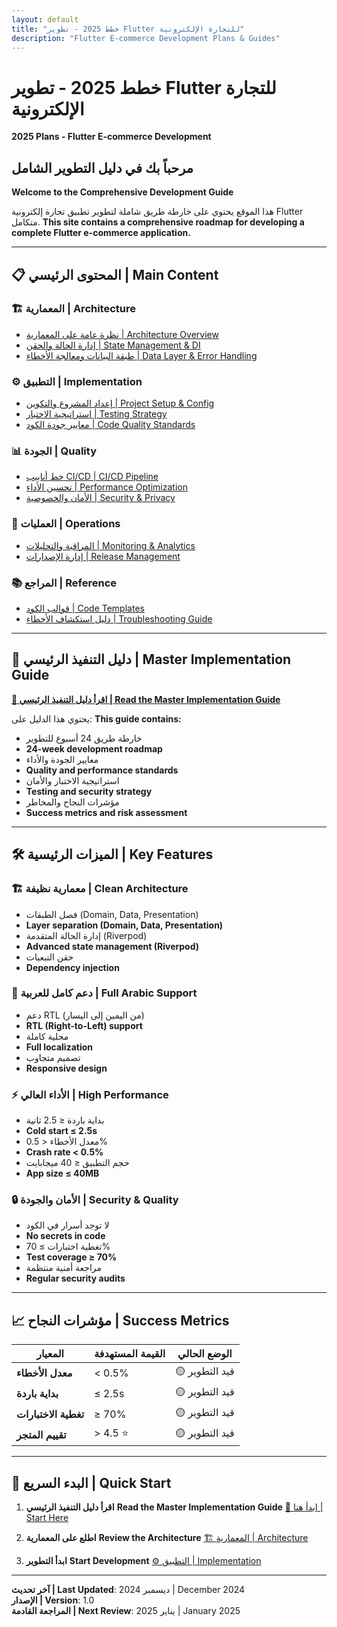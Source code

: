 ```yaml
---
layout: default
title: "خطط 2025 - تطوير Flutter للتجارة الإلكترونية"
description: "Flutter E-commerce Development Plans & Guides"
---
```


# خطط 2025 - تطوير Flutter للتجارة الإلكترونية
**2025 Plans - Flutter E-commerce Development**

## مرحباً بك في دليل التطوير الشامل
**Welcome to the Comprehensive Development Guide**

هذا الموقع يحتوي على خارطة طريق شاملة لتطوير تطبيق تجارة إلكترونية Flutter متكامل.
**This site contains a comprehensive roadmap for developing a complete Flutter e-commerce application.**

---

## 📋 **المحتوى الرئيسي | Main Content**

### **🏗️ المعمارية | Architecture**
- [نظرة عامة على المعمارية | Architecture Overview](App%20Info/01-Architecture/01_Architecture_Overview.md)
- [إدارة الحالة والحقن | State Management & DI](App%20Info/01-Architecture/02_State_Management_DI.md)
- [طبقة البيانات ومعالجة الأخطاء | Data Layer & Error Handling](App%20Info/01-Architecture/03_Data_Layer_Error_Handling.md)

### **⚙️ التطبيق | Implementation**
- [إعداد المشروع والتكوين | Project Setup & Config](App%20Info/02-Implementation/07_Project_Setup_Config.md)
- [استراتيجية الاختبار | Testing Strategy](App%20Info/02-Implementation/08_Testing_Strategy.md)
- [معايير جودة الكود | Code Quality Standards](App%20Info/02-Implementation/09_Code_Quality_Standards.md)

### **📊 الجودة | Quality**
- [خط أنابيب CI/CD | CI/CD Pipeline](App%20Info/03-Quality/11_CI_CD_Pipeline.md)
- [تحسين الأداء | Performance Optimization](App%20Info/03-Quality/12_Performance_Optimization.md)
- [الأمان والخصوصية | Security & Privacy](App%20Info/03-Quality/13_Security_Privacy.md)

### **🚀 العمليات | Operations**
- [المراقبة والتحليلات | Monitoring & Analytics](App%20Info/04-Operations/16_Monitoring_Analytics.md)
- [إدارة الإصدارات | Release Management](App%20Info/04-Operations/17_Release_Management.md)

### **📚 المراجع | Reference**
- [قوالب الكود | Code Templates](App%20Info/06-Reference/26_Code_Templates.md)
- [دليل استكشاف الأخطاء | Troubleshooting Guide](App%20Info/06-Reference/27_Troubleshooting.md)

---

## 🎯 **دليل التنفيذ الرئيسي | Master Implementation Guide**

**[📖 اقرأ دليل التنفيذ الرئيسي | Read the Master Implementation Guide](App%20Info/00-Master_Implementation_Guide.md)**

يحتوي هذا الدليل على:
**This guide contains:**
- خارطة طريق 24 أسبوع للتطوير
- **24-week development roadmap**
- معايير الجودة والأداء
- **Quality and performance standards**
- استراتيجية الاختبار والأمان
- **Testing and security strategy**
- مؤشرات النجاح والمخاطر
- **Success metrics and risk assessment**

---

## 🛠️ **الميزات الرئيسية | Key Features**

### **🏗️ معمارية نظيفة | Clean Architecture**
- فصل الطبقات (Domain, Data, Presentation)
- **Layer separation (Domain, Data, Presentation)**
- إدارة الحالة المتقدمة (Riverpod)
- **Advanced state management (Riverpod)**
- حقن التبعيات
- **Dependency injection**

### **📱 دعم كامل للعربية | Full Arabic Support**
- دعم RTL (من اليمين إلى اليسار)
- **RTL (Right-to-Left) support**
- محلية كاملة
- **Full localization**
- تصميم متجاوب
- **Responsive design**

### **⚡ الأداء العالي | High Performance**
- بداية باردة ≤ 2.5 ثانية
- **Cold start ≤ 2.5s**
- معدل الأخطاء < 0.5%
- **Crash rate < 0.5%**
- حجم التطبيق ≤ 40 ميجابايت
- **App size ≤ 40MB**

### **🔒 الأمان والجودة | Security & Quality**
- لا توجد أسرار في الكود
- **No secrets in code**
- تغطية اختبارات ≥ 70%
- **Test coverage ≥ 70%**
- مراجعة أمنية منتظمة
- **Regular security audits**

---

## 📈 **مؤشرات النجاح | Success Metrics**

| المعيار | القيمة المستهدفة | الوضع الحالي |
|---------|------------------|---------------|
| **معدل الأخطاء** | < 0.5% | 🟡 قيد التطوير |
| **بداية باردة** | ≤ 2.5s | 🟡 قيد التطوير |
| **تغطية الاختبارات** | ≥ 70% | 🟡 قيد التطوير |
| **تقييم المتجر** | > 4.5 ⭐ | 🟡 قيد التطوير |

---

## 🚀 **البدء السريع | Quick Start**

1. **اقرأ دليل التنفيذ الرئيسي**
   **Read the Master Implementation Guide**
   [📖 ابدأ هنا | Start Here](App%20Info/00-Master_Implementation_Guide.md)

2. **اطلع على المعمارية**
   **Review the Architecture**
   [🏗️ المعمارية | Architecture](App%20Info/01-Architecture/)

3. **ابدأ التطوير**
   **Start Development**
   [⚙️ التطبيق | Implementation](App%20Info/02-Implementation/)

---

**آخر تحديث | Last Updated**: ديسمبر 2024 | December 2024  
**الإصدار | Version**: 1.0  
**المراجعة القادمة | Next Review**: يناير 2025 | January 2025
